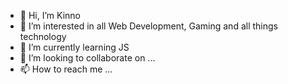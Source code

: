 - 👋 Hi, I’m Kinno
- 👀 I’m interested in all Web Development, Gaming and all things technology
- 🌱 I’m currently learning JS
- 💞️ I’m looking to collaborate on ...
- 📫 How to reach me ...

<!---
knambio/knambio is a ✨ special ✨ repository because its `README.md` (this file) appears on your GitHub profile.
You can click the Preview link to take a look at your changes.
--->
